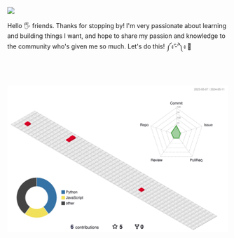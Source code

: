 <a target="_blank" href="https://www.youtube.com/channel/UCyA8NILzpi30Ib9bd7XgN3g"> <img src="https://img.shields.io/badge/YouTube-FF0000?style=for-the-badge&logo=youtube&logoColor=white"></a> 


Hello 🖐️ friends. Thanks for stopping by! I'm very passionate about learning and building things I want, and hope to share my passion and knowledge to the community who's given me so much. Let's do this! ༼ง’̀-‘́༽ง 🚀 <br/> <br/>
 <br/><br/>

![](./profile-3d-contrib/profile-gitblock.svg)



